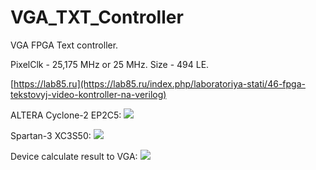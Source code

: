 # VGA_TXT_Controller
VGA FPGA Text controller.

PixelClk - 25,175 MHz or 25 MHz.
Size - 494 LE.

[https://lab85.ru](https://lab85.ru/index.php/laboratoriya-stati/46-fpga-tekstovyj-video-kontroller-na-verilog)

ALTERA Cyclone-2 EP2C5:
[![](http://lab85.ru/images/images/my_works/vga_controller_verilog/vga_verilog_cyclone2_ep2c5_maket.jpg)](http://lab85.ru/images/images/my_works/vga_controller_verilog/vga_verilog_cyclone2_ep2c5_maket.jpg)

Spartan-3 XC3S50:
[![](http://lab85.ru/images/images/my_works/vga_controller_verilog/vga_verilog_spartan3_xc3s50.jpg)](http://lab85.ru/images/images/my_works/vga_controller_verilog/vga_verilog_spartan3_xc3s50.jpg)

Device calculate result to VGA:
[![](http://lab85.ru/images/images/my_works/vga_controller_verilog/vga_verilog_calibrator_screen.jpg)](http://lab85.ru/images/images/my_works/vga_controller_verilog/vga_verilog_calibrator_screen.jpg)

